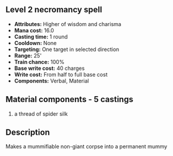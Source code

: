 ## Level 2 necromancy spell
- **Attributes:** Higher of wisdom and charisma
- **Mana cost:** 16.0
- **Casting time:** 1 round
- **Cooldown:** None
- **Targeting:** One target in selected direction
- **Range:** 25'
- **Train chance:** 100%
- **Base write cost:** 40 charges
- **Write cost:** From half to full base cost
- **Components:** Verbal, Material
## Material components - 5 castings
1. a thread of spider silk
## Description
Makes a mummifiable non-giant corpse into a permanent mummy

